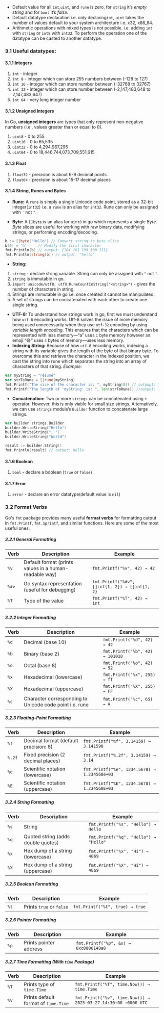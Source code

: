 - Default value for all `int`,`uint`, and `rune` is zero, for `string` it’s *empty string* and for `bool` it’s *false*.
- Default datatype declaration i.e. only declaring`int`, `uint` takes the number of values default to your system architecture i.e. x32, x86_64.
- Arithmetic operations with mixed types is  not possible. i.e. adding `int` with `string` or `int8` with `int32`. To perform the operation one of the datatype can be casted to another datatype.
### 3.1 Useful datatypes:
#### 3.1.1 Integers
1. `int` - integer
2. `int 8` - integer which can store 255 numbers between (-128 to 127)
3. `int 16` - integer which can store number between (-32768 to 32767)
4. `int 32` - integer which can store number between (-2,147,483,648 to 2,147,483,647)
5. `int 64` - very long integer number

#### 3.1.2 Unsigned Integers
In Go, **unsigned integers** are types that only represent non-negative numbers (i.e., values greater than or equal to 0).
1. `uint8` - 0 to 255
2. `uint16` - 0 to 65,535
3. `uint32` - 0 to 4,294,967,295
4. `uint64` - 0 to 18,446,744,073,709,551,615

#### 3.1.3 Float
1. `float32` - precision is about 6-9 decimal points.
2. `float64` - precision is about 15-17 decimal places

#### 3.1.4 String, Runes and Bytes
- **Rune:**
 A `rune` is simply a single Unicode code point, stored as a 32-bit integer(`int32`) i.e. a `rune` is an alias for `int32`. Rune can only be assigned with `'` not `"`.

- **Byte:**
A `[]byte` is an alias for `uint8` in go which represents a single *Byte*. *Byte* slices are useful for working with raw binary data, modifying strings, or performing encoding/decoding.
```Go
b := []byte("Hello") // Convert string to byte slice
b[0] = 'h'     // Modify the first character
fmt.Println(b) // output: [104 101 108 108 111]
fmt.Println(string(b)) // output: "hello"
```

- **String:**
1. `string` - declare string variable. String can only be assigned with `"` not `'`.
2. `string` is immutable in go.
3. `import unicode/utf8; utf8.RuneCountInString("<string>")` - gives the number of characters in string.
4. Strings are immutable in go i.e. once created it cannot be manipulated.
5. A set of strings can be concatenated with each other to create one single string.
- **UTF-8:**
To understand how strings work in go, first we must understand how `utf-8` encoding works. Utf-8 solves the issue of more memory being used unnecessarily  when they use `utf-32` encoding by using *variable length encoding*. This ensures that the characters which can be represented with less memory—“a” uses `1` byte memory however an emoji “😄” uses `4` bytes of memory—uses less memory. 
- **Indexing String:**
Because of how `utf-8` encoding works, indexing a string with its variable gives the length of the byte of that binary byte. To overcome this and retrieve the character in the indexed position, we cast the string into rune which separates the string into an array of characters of that string.
*Example:*
```Go
var myString = "résumé"
var strToRune = []rune(myString)
fmt.Printf("The size of the character is: ", myString[0]) // outpupt: The size of the character is:  114
fmt.Printf("The length of 'myString' is: ", len(strToRune)) //output: The length of 'myString' is:  6
```

- **Concatenation:**
Two or more `strings` can be concatenated using `+` operator. However, this is only viable for small size strings. Alternatively, we can use `strings` module’s `Builder` function to concatenate large strings.
```Go
var builder strings.Builder
builder.WriteString("Hello")
builder.WriteString(", ")
builder.WriteString("World")

result := builder.String()
fmt.Println(result) // output: Hello
```

#### 3.1.6 Boolean
1. `bool` - declare a boolean (`true` or `false`)

#### 3.1.7 Error
1. `error` - declare an error datatype(default value is `nil`)


 ### 3.2 Format Verbs
 Go's `fmt` package provides many useful **format verbs** for formatting output in `fmt.Printf`, `fmt.Sprintf`, and similar functions. Here are some of the most useful ones:
##### 3.2.1 General Formatting

| Verb  | Description                                            | Example                                        |
| ----- | ------------------------------------------------------ | ---------------------------------------------- |
| `%v`  | Default format (prints values in a human-readable way) | `fmt.Printf("%v", 42) → 42`                    |
| `%#v` | Go syntax representation (useful for debugging)        | `fmt.Printf("%#v", []int{1, 2}) → []int{1, 2}` |
| `%T`  | Type of the value                                      | `fmt.Printf("%T", 42) → int`                   |
|       |                                                        |                                                |

##### 3.2.2 Integer Formatting

| Verb | Description                                             | Example                         |
| ---- | ------------------------------------------------------- | ------------------------------- |
| `%d` | Decimal (base 10)                                       | `fmt.Printf("%d", 42) → 42`     |
| `%b` | Binary (base 2)                                         | `fmt.Printf("%b", 42) → 101010` |
| `%o` | Octal (base 8)                                          | `fmt.Printf("%o", 42) → 52`     |
| `%x` | Hexadecimal (lowercase)                                 | `fmt.Printf("%x", 255) → ff`    |
| `%X` | Hexadecimal (uppercase)                                 | `fmt.Printf("%X", 255) → FF`    |
| `%c` | Character corresponding to Unicode code point i.e. rune | `fmt.Printf("%c", 65) → A`      |
##### 3.2.3 Floating-Point Formatting

| Verb   | Description                           | Example                                      |
| ------ | ------------------------------------- | -------------------------------------------- |
| `%f`   | Decimal format (default precision: 6) | `fmt.Printf("%f", 3.14159) → 3.141590`       |
| `%.2f` | Fixed precision (2 decimal places)    | `fmt.Printf("%.2f", 3.14159) → 3.14`         |
| `%e`   | Scientific notation (lowercase)       | `fmt.Printf("%e", 1234.5678) → 1.234568e+03` |
| `%E`   | Scientific notation (uppercase)       | `fmt.Printf("%E", 1234.5678) → 1.234568E+03` |
##### 3.2.4 String Formatting

| Verb | Description                        | Example                               |
| ---- | ---------------------------------- | ------------------------------------- |
| `%s` | String                             | `fmt.Printf("%s", "Hello") → Hello`   |
| `%q` | Quoted string (adds double quotes) | `fmt.Printf("%q", "Hello") → "Hello"` |
| `%x` | Hex dump of a string (lowercase)   | `fmt.Printf("%x", "Hi") → 4869`       |
| `%X` | Hex dump of a string (uppercase)   | `fmt.Printf("%X", "Hi") → 4869`       |
##### 3.2.5 Boolean Formatting

| Verb | Description              | Example                         |
| ---- | ------------------------ | ------------------------------- |
| `%t` | Prints `true` or `false` | `fmt.Printf("%t", true) → true` |
##### 3.2.6 Pointer Formatting

| Verb | Description            | Example                               |
| ---- | ---------------------- | ------------------------------------- |
| `%p` | Prints pointer address | `fmt.Printf("%p", &x) → 0xc0000140a0` |

##### 3.2.7 Time Formatting (With `time` Package)

| Verb | Description                          | Example                                                        |
| ---- | ------------------------------------ | -------------------------------------------------------------- |
| `%T` | Prints type of `time.Time`           | `fmt.Printf("%T", time.Now()) → time.Time`                     |
| `%v` | Prints default format of `time.Time` | `fmt.Printf("%v", time.Now()) → 2025-03-27 14:30:00 +0000 UTC` |
